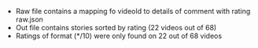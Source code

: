 - Raw file contains a mapping fo videoId to details of comment with rating raw.json
- Out file contains stories sorted by rating (22 videos out of 68)
- Ratings of format (*/10) were only found on 22 out of 68 videos
